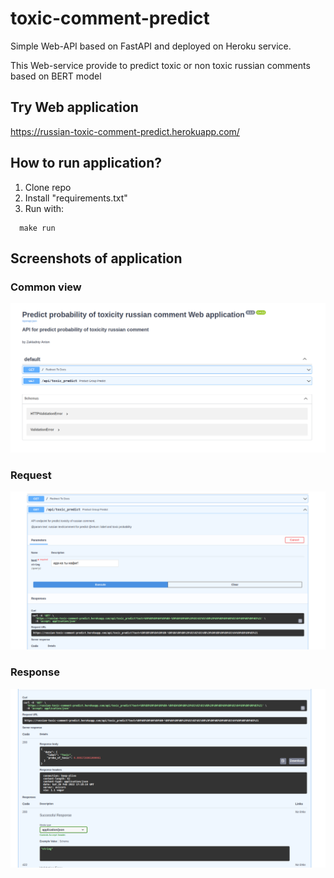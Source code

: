 # toxic-comment-predict

Simple Web-API based on FastAPI and deployed on Heroku service.

This Web-service provide to predict toxic or non toxic russian comments based on BERT model

## Try Web application
https://russian-toxic-comment-predict.herokuapp.com/


## How to run application?
1. Clone repo
2. Install "requirements.txt"
3. Run with:
  ```console 
    make run
  ```


## Screenshots of application
### Common view
![](https://github.com/zakladniy/toxic_comment_predict/blob/main/screenshots/common_view_new.png)

### Request
![](https://github.com/zakladniy/toxic_comment_predict/blob/main/screenshots/request.png)

### Response
![](https://github.com/zakladniy/toxic_comment_predict/blob/main/screenshots/response.png)